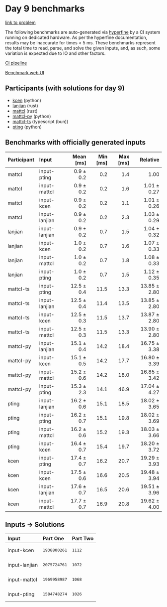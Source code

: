 # Day 9 benchmarks

[link to problem](https://adventofcode.com/2023/day/9)

The following benchmarks are auto-generated via
[hyperfine](https://github.com/sharkdp/hyperfine) by a CI system running on
dedicated hardware. As per the hyperfine documentation, results may be
inaccurate for times < 5 ms. These benchmarks represent the total time to read,
parse, and solve the given inputs, and, as such, some variation is expected due
to IO and other factors.

[CI pipeline](http://ci.papercode.net:8080/teams/main/pipelines/aoc2023)

[Benchmark web UI](https://aoc.ancalagon.black)


## Participants (with solutions for day 9)

- [kcen](https://github.com/kcen/aoc2023) (python)
- [lanjian](https://github.com/lanjian/aoc-2023) (rust)
- [mattcl](https://github.com/mattcl/aoc2023) (rust)
- [mattcl-py](https://github.com/mattcl/aoc2023-py) (python)
- [mattcl-ts](https://github.com/mattcl/aoc2023-js) (typescript (bun))
- [pting](https://github.com/pting/aoc2023) (python)


## Benchmarks with officially generated inputs

| Participant | Input | Mean [ms] | Min [ms] | Max [ms] | Relative |
|:---|:---|---:|---:|---:|---:|
| mattcl | input-pting | 0.9 ± 0.2 | 0.2 | 1.4 | 1.00 |
| mattcl | input-mattcl | 0.9 ± 0.2 | 0.2 | 1.6 | 1.01 ± 0.27 |
| mattcl | input-kcen | 0.9 ± 0.2 | 0.2 | 1.1 | 1.01 ± 0.26 |
| mattcl | input-lanjian | 0.9 ± 0.2 | 0.2 | 2.3 | 1.03 ± 0.29 |
| lanjian | input-lanjian | 0.9 ± 0.2 | 0.7 | 1.5 | 1.04 ± 0.32 |
| lanjian | input-kcen | 1.0 ± 0.2 | 0.7 | 1.6 | 1.07 ± 0.33 |
| lanjian | input-mattcl | 1.0 ± 0.2 | 0.7 | 1.8 | 1.08 ± 0.33 |
| lanjian | input-pting | 1.0 ± 0.2 | 0.7 | 1.5 | 1.12 ± 0.35 |
| mattcl-ts | input-pting | 12.5 ± 0.4 | 11.5 | 13.3 | 13.85 ± 2.80 |
| mattcl-ts | input-lanjian | 12.5 ± 0.4 | 11.4 | 13.5 | 13.85 ± 2.80 |
| mattcl-ts | input-kcen | 12.5 ± 0.3 | 11.5 | 13.7 | 13.87 ± 2.80 |
| mattcl-ts | input-mattcl | 12.5 ± 0.3 | 11.5 | 13.3 | 13.90 ± 2.80 |
| mattcl-py | input-lanjian | 15.1 ± 0.4 | 14.2 | 18.4 | 16.75 ± 3.38 |
| mattcl-py | input-kcen | 15.1 ± 0.5 | 14.2 | 17.7 | 16.80 ± 3.39 |
| mattcl-py | input-mattcl | 15.2 ± 0.6 | 14.2 | 18.0 | 16.85 ± 3.42 |
| mattcl-py | input-pting | 15.3 ± 2.3 | 14.1 | 46.9 | 17.04 ± 4.27 |
| pting | input-lanjian | 16.2 ± 0.6 | 15.1 | 18.5 | 18.02 ± 3.65 |
| pting | input-pting | 16.2 ± 0.7 | 15.1 | 19.8 | 18.02 ± 3.69 |
| pting | input-mattcl | 16.2 ± 0.6 | 15.2 | 19.3 | 18.03 ± 3.66 |
| pting | input-kcen | 16.4 ± 0.7 | 15.4 | 19.7 | 18.20 ± 3.72 |
| kcen | input-pting | 17.4 ± 0.7 | 16.2 | 20.7 | 19.29 ± 3.93 |
| kcen | input-kcen | 17.5 ± 0.6 | 16.6 | 20.5 | 19.48 ± 3.94 |
| kcen | input-lanjian | 17.6 ± 0.7 | 16.5 | 20.6 | 19.51 ± 3.96 |
| kcen | input-mattcl | 17.7 ± 0.7 | 16.9 | 20.8 | 19.62 ± 4.00 |


## Inputs -> Solutions

| Input | Part One | Part Two |
|:---|:---|:---|
|input-kcen|<pre>1938800261</pre>|<pre>1112</pre>|
|input-lanjian|<pre>2075724761</pre>|<pre>1072</pre>|
|input-mattcl|<pre>1969958987</pre>|<pre>1068</pre>|
|input-pting|<pre>1584748274</pre>|<pre>1026</pre>|